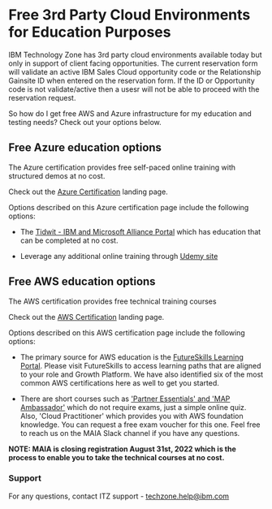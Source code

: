 # Free 3rd Party Cloud Environments for Education Purposes

IBM Technology Zone has 3rd party cloud environments available today but only in support of client facing opportunities. The current reservation form will validate an active IBM Sales Cloud opportunity code or the Relationship Gainsite ID when entered on the reservation form. If the ID or Opportunity code is not validate/active then a usesr will not be able to proceed with the reservation request. 

So how do I get free AWS and Azure infrastructure for my education and testing needs? Check out your options below. 

## Free Azure education options

The Azure certification provides free self-paced online training with structured demos at no cost. 

Check out the [Azure Certification](https://w3.ibm.com/w3publisher/gbs-na-l-k-multicloud-enablement/azure-certification) landing page. 

Options described on this Azure certification page include the following options:

- The [Tidwit - IBM and Microsoft Alliance Portal](https://ibm.ontidwit.com/) which has education that can be completed at no cost.

- Leverage any additional online training through [Udemy site](https://ibm-learning.udemy.com/organization/home/topic/microsoft-certification/)


## Free AWS education options

The AWS certification provides free technical training courses 

Check out the [AWS Certification](https://w3.ibm.com/w3publisher/gbs-na-l-k-multicloud-enablement/aws-certification) landing page.

Options described on this AWS certification page include the following options:

- The primary source for AWS education is the [FutureSkills Learning Portal](https://w3.ibm.com/services/gbslearn/futureskills/index.html?load=pages/modules/Sub-Landing-Pages/multicloud-delivery-build.html). Please visit FutureSkills to access learning paths that are aligned to your role and Growth Platform. We have also identified six of the most common AWS certifications here as well to get you started.

- There are short courses such as ['Partner Essentials' and 'MAP Ambassador'](https://w3.ibm.com/w3publisher/aws-case-studies/maia-free-aws-training/aws-business-courses) which do not require exams, just a simple online quiz. Also, 'Cloud Practitioner' which provides you with AWS foundation knowledge. You can request a free exam voucher for this one. Feel free to reach us on the MAIA Slack channel if you have any questions.

**NOTE: MAIA is closing registration August 31st, 2022 which is the process to enable you to take the technical courses at no cost.**

### Support

For any questions, contact ITZ support - techzone.help@ibm.com
